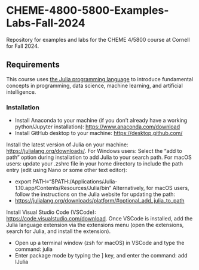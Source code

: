 # CHEME-4800-5800-Examples-Labs-Fall-2024
Repository for examples and labs for the CHEME 4/5800 course at Cornell for Fall 2024. 

## Requirements
This course uses [the Julia programming language](https://julialang.org/downloads/) to introduce fundamental concepts in programming, data science, machine learning, and artificial intelligence. 

### Installation
* Install Anaconda to your machine (if you don’t already have a working python/Jupyter installation): https://www.anaconda.com/download
* Install GitHub desktop to your machine: https://desktop.github.com/

Install the latest version of Julia on your machine: https://julialang.org/downloads/. For Windows users: Select the “add to path” option during installation to add Julia to your search path. For macOS users: update your .zshrc file in your home directory to include the path entry (edit using Nano or some other text editor): 
  * export PATH=“$PATH:/Applications/Julia-1.10.app/Contents/Resources/Julia/bin”
Alternatively, for macOS users, follow the instructions on the Julia website for updating the path:
  * https://julialang.org/downloads/platform/#optional_add_julia_to_path

Install Visual Studio Code (VSCode): https://code.visualstudio.com/download. Once VSCode is installed, add the Julia language extension via the extensions menu (open the extensions, search for Julia, and install the extension). 
* Open up a terminal window (zsh for macOS) in VSCode and type the command: julia
* Enter package mode by typing the ] key, and enter the command: add IJulia

